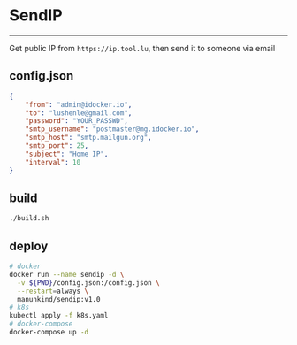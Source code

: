 # SendIP

---

Get public IP from `https://ip.tool.lu`, then send it to someone via email

## config.json

```json
{
    "from": "admin@idocker.io",
    "to": "lushenle@gmail.com",
    "password": "YOUR_PASSWD",
    "smtp_username": "postmaster@mg.idocker.io",
    "smtp_host": "smtp.mailgun.org",
    "smtp_port": 25,
    "subject": "Home IP",
    "interval": 10
}
```

## build

```bash
./build.sh
```

## deploy

```bash
# docker
docker run --name sendip -d \
  -v ${PWD}/config.json:/config.json \
  --restart=always \
  manunkind/sendip:v1.0
# k8s
kubectl apply -f k8s.yaml
# docker-compose
docker-compose up -d
```
